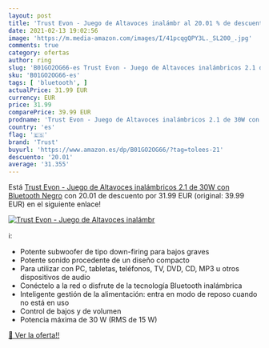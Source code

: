 ```yaml
---
layout: post
title: 'Trust Evon - Juego de Altavoces inalámbr al 20.01 % de descuento'
date: 2021-02-13 19:02:56
image: 'https://m.media-amazon.com/images/I/41pcqgQPY3L._SL200_.jpg'
comments: true
category: ofertas
author: ring
slug: 'B01GO2OG66-es Trust Evon - Juego de Altavoces inalámbricos 2.1 de 30W...'
sku: 'B01GO2OG66-es'
tags: [ 'bluetooth', ]
actualPrice: 31.99 EUR
currency: EUR
price: 31.99
comparePrice: 39.99 EUR
prodname: 'Trust Evon - Juego de Altavoces inalámbricos 2.1 de 30W con Bluetooth  Negro'
country: 'es'
flag: '🇪🇸'
brand: 'Trust'
buyurl: 'https://www.amazon.es/dp/B01GO2OG66/?tag=tolees-21'
descuento: '20.01'
average: '31.355'
---
```


Está [Trust Evon - Juego de Altavoces inalámbricos 2.1 de 30W con Bluetooth  Negro](https://www.amazon.es/dp/B01GO2OG66/?tag=tolees-21) con 20.01 de descuento por 31.99 EUR (original: 39.99 EUR) en el siguiente enlace!

[![Trust Evon - Juego de Altavoces inalámbr](https://m.media-amazon.com/images/I/41pcqgQPY3L._SL200_.jpg)](https://www.amazon.es/dp/B01GO2OG66/?tag=tolees-21)

ℹ️:

- Potente subwoofer de tipo down-firing para bajos graves
- Potente sonido procedente de un diseño compacto
- Para utilizar con PC, tabletas, teléfonos, TV, DVD, CD, MP3 u otros dispositivos de audio
- Conéctelo a la red o disfrute de la tecnología Bluetooth inalámbrica
- Inteligente gestión de la alimentación: entra en modo de reposo cuando no está en uso
- Control de bajos y de volumen
- Potencia máxima de 30 W (RMS de 15 W)

[🛒 Ver la oferta!!](https://www.amazon.es/dp/B01GO2OG66/?tag=tolees-21)
